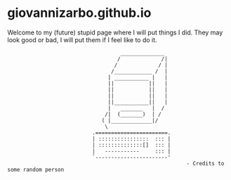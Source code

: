 # giovannizarbo.github.io


Welcome to my (future) stupid page where I will put things I did.
They may look good or bad, I will put them if I feel like to do it.





                                        ______________
                                       /             /|
                                      /             / |
                                     /____________ /  |
                                    | ___________ |   |
                                    ||           ||   |
                                    ||           ||   |
                                    ||           ||   | 
                                    ||___________||   |
                                    |   _______   |  /
                                   /|  (_______)  | /
                                  ( |_____________|/
                                   \
                               .=======================.
                               | ::::::::::::::::  ::: |
                               | ::::::::::::::[]  ::: |
                               |   -----------     ::: |
                               `-----------------------'
                                                             - Credits to some random person
